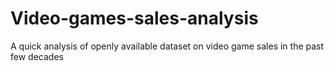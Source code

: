 # Video-games-sales-analysis
A quick analysis of openly available dataset on video game sales in the past few decades
